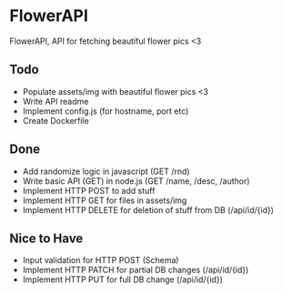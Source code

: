 # FlowerAPI

FlowerAPI, API for fetching beautiful flower pics <3

## Todo
* Populate assets/img with beautiful flower pics <3 
* Write API readme
* Implement config.js (for hostname, port etc)
* Create Dockerfile 

## Done
* Add randomize logic in javascript (GET /rnd)
* Write basic API (GET) in node.js (GET /name, /desc, /author)
* Implement HTTP POST to add stuff
* Implement HTTP GET for files in assets/img
* Implement HTTP DELETE for deletion of stuff from DB (/api/id/{id})

## Nice to Have
* Input validation for HTTP POST (Schema)
* Implement HTTP PATCH for partial DB changes (/api/id/{id})
* Implement HTTP PUT for full DB change (/api/id/{id})